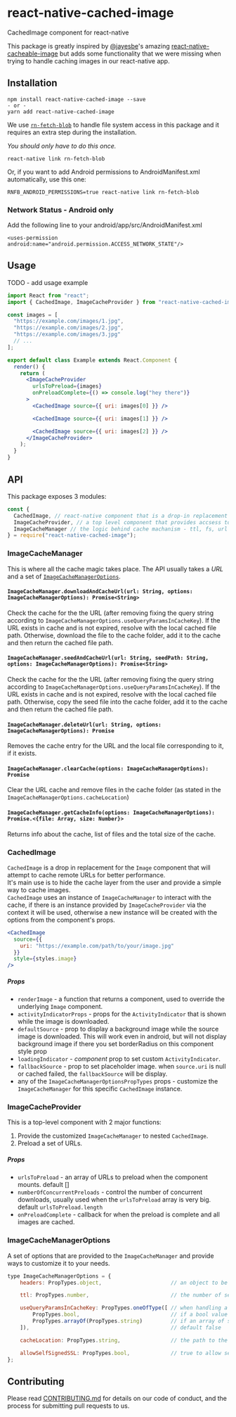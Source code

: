 # react-native-cached-image

CachedImage component for react-native

This package is greatly inspired by [@jayesbe](https://github.com/jayesbe)'s amazing [react-native-cacheable-image](https://github.com/jayesbe/react-native-cacheable-image) but adds some functionality that we were missing when trying to handle caching images in our react-native app.

## Installation

    npm install react-native-cached-image --save
    - or -
    yarn add react-native-cached-image

We use [`rn-fetch-blob`](https://github.com/joltup/rn-fetch-blob#user-content-installation) to handle file system access in this package and it requires an extra step during the installation.

_You should only have to do this once._

    react-native link rn-fetch-blob

Or, if you want to add Android permissions to AndroidManifest.xml automatically, use this one:

    RNFB_ANDROID_PERMISSIONS=true react-native link rn-fetch-blob

### Network Status - Android only

Add the following line to your android/app/src/AndroidManifest.xml

    <uses-permission android:name="android.permission.ACCESS_NETWORK_STATE"/>

## Usage

TODO - add usage example

```jsx
import React from "react";
import { CachedImage, ImageCacheProvider } from "react-native-cached-image";

const images = [
  "https://example.com/images/1.jpg",
  "https://example.com/images/2.jpg",
  "https://example.com/images/3.jpg"
  // ...
];

export default class Example extends React.Component {
  render() {
    return (
      <ImageCacheProvider
        urlsToPreload={images}
        onPreloadComplete={() => console.log("hey there")}
      >
        <CachedImage source={{ uri: images[0] }} />

        <CachedImage source={{ uri: images[1] }} />

        <CachedImage source={{ uri: images[2] }} />
      </ImageCacheProvider>
    );
  }
}
```

## API

This package exposes 3 modules:

```jsx
const {
  CachedImage, // react-native component that is a drop-in replacement for your react-native `Image` components
  ImageCacheProvider, // a top level component that provides accsess to the underlying `ImageCacheManager` and preloads images
  ImageCacheManager // the logic behind cache machanism - ttl, fs, url resolving etc.
} = require("react-native-cached-image");
```

### ImageCacheManager

This is where all the cache magic takes place.
The API usually takes a _URL_ and a set of [`ImageCacheManagerOptions`](#imagecachemanageroptions).

#### `ImageCacheManager.downloadAndCacheUrl(url: String, options: ImageCacheManagerOptions): Promise<String>`

Check the cache for the the URL (after removing fixing the query string according to `ImageCacheManagerOptions.useQueryParamsInCacheKey`).
If the URL exists in cache and is not expired, resolve with the local cached file path.
Otherwise, download the file to the cache folder, add it to the cache and then return the cached file path.

#### `ImageCacheManager.seedAndCacheUrl(url: String, seedPath: String, options: ImageCacheManagerOptions): Promise<String>`

Check the cache for the the URL (after removing fixing the query string according to `ImageCacheManagerOptions.useQueryParamsInCacheKey`).
If the URL exists in cache and is not expired, resolve with the local cached file path.
Otherwise, copy the seed file into the cache folder, add it to the cache and then return the cached file path.

#### `ImageCacheManager.deleteUrl(url: String, options: ImageCacheManagerOptions): Promise`

Removes the cache entry for the URL and the local file corresponding to it, if it exists.

#### `ImageCacheManager.clearCache(options: ImageCacheManagerOptions): Promise`

Clear the URL cache and remove files in the cache folder (as stated in the `ImageCacheManagerOptions.cacheLocation`)

#### `ImageCacheManager.getCacheInfo(options: ImageCacheManagerOptions): Promise.<{file: Array, size: Number}>`

Returns info about the cache, list of files and the total size of the cache.

### CachedImage

`CachedImage` is a drop in replacement for the `Image` component that will attempt to cache remote URLs for better performance.  
It's main use is to hide the cache layer from the user and provide a simple way to cache images.  
`CachedImage` uses an instance of `ImageCacheManager` to interact with the cache, if there is an instance provided by `ImageCacheProvider` via the context it will be used, otherwise a new instance will be created with the options from the component's props.

```jsx
<CachedImage
  source={{
    uri: "https://example.com/path/to/your/image.jpg"
  }}
  style={styles.image}
/>
```

##### Props

- `renderImage` - a function that returns a component, used to override the underlying `Image` component.
- `activityIndicatorProps` - props for the `ActivityIndicator` that is shown while the image is downloaded.
- `defaultSource` - prop to display a background image while the source image is downloaded. This will work even in android, but will not display background image if there you set borderRadius on this component style prop
- `loadingIndicator` - _component_ prop to set custom `ActivityIndicator`.
- `fallbackSource` - prop to set placeholder image. when `source.uri` is null or cached failed, the `fallbackSource` will be display.
- any of the `ImageCacheManagerOptionsPropTypes` props - customize the `ImageCacheManager` for this specific `CachedImage` instance.

### ImageCacheProvider

This is a top-level component with 2 major functions:

1. Provide the customized `ImageCacheManager` to nested `CachedImage`.
2. Preload a set of URLs.

##### Props

- `urlsToPreload` - an array of URLs to preload when the component mounts. default []
- `numberOfConcurrentPreloads` - control the number of concurrent downloads, usually used when the `urlsToPreload` array is very big. default `urlsToPreload.length`
- `onPreloadComplete` - callback for when the preload is complete and all images are cached.

### ImageCacheManagerOptions

A set of options that are provided to the `ImageCacheManager` and provide ways to customize it to your needs.

```jsx
type ImageCacheManagerOptions = {
    headers: PropTypes.object,                      // an object to be used as the headers when sending the request for the url. default {}

    ttl: PropTypes.number,                          // the number of seconds each url will stay in the cache. default 2 weeks

    useQueryParamsInCacheKey: PropTypes.oneOfType([ // when handling a URL with query params, this indicates how it should be treated:
        PropTypes.bool,                             // if a bool value is given the whole query string will be used / ignored
        PropTypes.arrayOf(PropTypes.string)         // if an array of strings is given, only these keys will be taken from the query string.
    ]),                                             // default false

    cacheLocation: PropTypes.string,                // the path to the root of the cache folder. default the device cache dir

    allowSelfSignedSSL: PropTypes.bool,             // true to allow self signed SSL URLs to be downloaded. default false
};

```

## Contributing

Please read [CONTRIBUTING.md](https://gist.github.com/PurpleBooth/b24679402957c63ec426) for details on our code of conduct, and the process for submitting pull requests to us.
